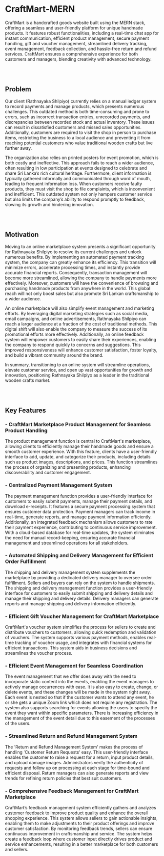 # CraftMart-MERN


CraftMart is a handcrafted goods website built using the MERN stack, offering a seamless and user-friendly platform for unique handmade products. It features robust functionalities, including a real-time chat app for instant communication, efficient product management, secure payment handling, gift and voucher management, streamlined delivery tracking, event management, feedback collection, and hassle-free return and refund services. CraftMart ensures a comprehensive experience for both customers and managers, blending creativity with advanced technology.

<br><br>

## Problem

Our client (Rathnayaka Shilpiyo) currently relies on a manual ledger system to record payments and manage products, which presents numerous challenges. This outdated method is both time-consuming and prone to errors, such as incorrect transaction entries, unrecorded payments, and discrepancies between recorded stock and actual inventory. These issues can result in dissatisfied customers and missed sales opportunities. Additionally, customers are required to visit the shop in person to purchase items, restricting the business to a local audience and preventing it from reaching potential customers who value traditional wooden crafts but live further away.

The organization also relies on printed posters for event promotion, which is both costly and ineffective. This approach fails to reach a wider audience, often resulting in low participation at events designed to celebrate and share Sri Lanka’s rich cultural heritage. Furthermore, client information is typically gathered informally and communicated through word of mouth, leading to frequent information loss. When customers receive faulty products, they must visit the shop to file complaints, which is inconvenient and inefficient. This outdated system not only hampers customer service but also limits the company’s ability to respond promptly to feedback, slowing its growth and hindering innovation.


<br><br>

## Motivation

Moving to an online marketplace system presents a significant opportunity for Rathnayaka Shilpiyo to resolve its current challenges and unlock numerous benefits. By implementing an automated payment tracking system, the company can greatly enhance its efficiency. This transition will minimize errors, accelerate processing times, and instantly provide accurate financial reports. Consequently, transaction management will become more streamlined, allowing the company to handle payments more effectively. Moreover, customers will have the convenience of browsing and purchasing handmade products from anywhere in the world. This global reach will not only boost sales but also promote Sri Lankan craftsmanship to a wider audience.

An online marketplace will also simplify event management and marketing efforts. By leveraging digital marketing strategies such as social media, email campaigns, and online advertisements, Rathnayaka Shilpiyo can reach a larger audience at a fraction of the cost of traditional methods. This digital shift will also enable the company to measure the success of its promotional efforts more effectively. Additionally, an online feedback system will empower customers to easily share their experiences, enabling the company to respond quickly to concerns and suggestions. This improved responsiveness will enhance customer satisfaction, foster loyalty, and build a vibrant community around the brand.

In summary, transitioning to an online system will streamline operations, elevate customer service, and open up vast opportunities for growth and innovation, positioning Rathnayaka Shilpiyo as a leader in the traditional wooden crafts market.


<br><br>

## Key Features

### - CraftMart Marketplace Product Management for Seamless Product Handling 

The product management function is central to CraftMart's marketplace, allowing clients to efficiently manage their handmade goods and ensure a smooth customer experience. With this feature, clients have a user-friendly interface to add, update, and categorize their products, including details such as product images, descriptions, and prices. This function streamlines the process of organizing and presenting products, enhancing discoverability and customer engagement.

### - Centralized Payment Management System

The payment management function provides a user-friendly interface for customers to easily submit payments, manage their payment details, and download e-receipts. It features a secure payment processing system that ensures customer data protection. Payment managers can track income in real-time, generate reports, and manage payment information efficiently. Additionally, an integrated feedback mechanism allows customers to rate their payment experience, contributing to continuous service improvement. With a cloud-based database for real-time updates, the system eliminates the need for manual record-keeping, ensuring accurate financial management and streamlined operations for all stakeholders.


### - Automated Shipping and Delivery Management for Efficient Order Fulfillment

The shipping and delivery management system supplements the marketplace by providing a dedicated delivery manager to oversee order fulfillment. Sellers and buyers can rely on the system to handle shipments. The shipping and delivery management function provides a user-friendly interface for customers to easily submit shipping and delivery details and manage their shipping and delivery details. Delivery managers can generate reports and manage shipping and delivery information efficiently.


### - Efficient Gift Voucher Management for CraftMart Marketplace

CraftMart's voucher system simplifies the process for sellers to create and distribute vouchers to customers, allowing quick redemption and validation of vouchers. The system supports various payment methods, enables real-time tracking of voucher usage, and integrates with financial systems for efficient transactions. This system aids in business decisions and streamlines the voucher process.


### - Efficient Event Management for Seamless Coordination

The event management that we offer does away with the need to incorporate static content into the events, enabling the event managers to actively manage occurrences with ease. It is also easy to create, change, or delete events, and these changes will be made in the system right away. Each event is nested so that if the customer wants to attend any event, he or she gets a unique Zoom link which does not require any registration. The system also supports searching for events allowing the users to specify the event they want within specific parameters. There is increasing efficiency in the management of the event detail due to this easement of the processes of the users.


### - Streamlined Return and Refund Management System

The 'Return and Refund Management System' makes the process of handling 'Customer Return Requests' easy. This user-friendly interface enables the customer to raise a request for a return, input product details, and upload damage images. Administrators verify the authenticity of requests and follow up on processing at each stage for time-bound and efficient disposal. Return managers can also generate reports and view trends for refining return policies that best suit customers.


### - Comprehensive Feedback Management for CraftMart Marketplace

CraftMart’s feedback management system efficiently gathers and analyzes customer feedback to improve product quality and enhance the overall shopping experience. This system allows sellers to gain actionable insights, enabling them to make adjustments to their product offerings and improve customer satisfaction. By monitoring feedback trends, sellers can ensure continuous improvement in craftsmanship and service. The system helps create a feedback loop where customer input directly drives product and service enhancements, resulting in a better marketplace for both customers and sellers.


